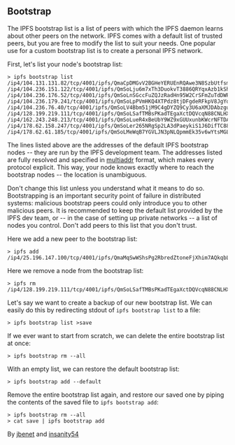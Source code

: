 ## Bootstrap

The IPFS bootstrap list is a list of peers with which the IPFS daemon learns about other peers on the network. IPFS comes with a default list of trusted peers, but you are free to modify the list to suit your needs. One popular use for a custom bootstrap list is to create a personal IPFS network.

First, let's list your node's bootstrap list:

```
> ipfs bootstrap list
/ip4/104.131.131.82/tcp/4001/ipfs/QmaCpDMGvV2BGHeYERUEnRQAwe3N8SzbUtfsmvsqQLuvuJ
/ip4/104.236.151.122/tcp/4001/ipfs/QmSoLju6m7xTh3DuokvT3886QRYqxAzb1kShaanJgW36yx
/ip4/104.236.176.52/tcp/4001/ipfs/QmSoLnSGccFuZQJzRadHn95W2CrSFmZuTdDWP8HXaHca9z
/ip4/104.236.179.241/tcp/4001/ipfs/QmSoLpPVmHKQ4XTPdz8tjDFgdeRFkpV8JgYq8JVJ69RrZm
/ip4/104.236.76.40/tcp/4001/ipfs/QmSoLV4Bbm51jM9C4gDYZQ9Cy3U6aXMJDAbzgu2fzaDs64
/ip4/128.199.219.111/tcp/4001/ipfs/QmSoLSafTMBsPKadTEgaXctDQVcqN88CNLHXMkTNwMKPnu
/ip4/162.243.248.213/tcp/4001/ipfs/QmSoLueR4xBeUbY9WZ9xGUUxunbKWcrNFTDAadQJmocnWm
/ip4/178.62.158.247/tcp/4001/ipfs/QmSoLer265NRgSp2LA3dPaeykiS1J6DifTC88f5uVQKNAd
/ip4/178.62.61.185/tcp/4001/ipfs/QmSoLMeWqB7YGVLJN3pNLQpmmEk35v6wYtsMGLzSr5QBU3
```

The lines listed above are the addresses of the default IPFS bootstrap nodes -- they are run by the IPFS development team. The addresses listed are fully resolved and specified in [multiaddr](https://github.com/jbenet/multiaddr) format, which makes every protocol explicit. This way, your node knows exactly where to reach the bootstrap nodes -- the location is unambiguous.

Don't change this list unless you understand what it means to do so. Bootstrapping is an important security point of failure in distributed systems: malicious bootstrap peers could only introduce you to other malicious peers. It is recommended to keep the default list provided by the IPFS dev team, or -- in the case of setting up private networks -- a list of nodes you control. Don't add peers to this list that you don't trust.

Here we add a new peer to the bootstrap list:
```
> ipfs add /ip4/25.196.147.100/tcp/4001/ipfs/QmaMqSwWShsPg2RbredZtoneFjXhim7AQkqbLxib45Lx4S
```

Here we remove a node from the bootstrap list:
```
> ipfs rm /ip4/128.199.219.111/tcp/4001/ipfs/QmSoLSafTMBsPKadTEgaXctDQVcqN88CNLHXMkTNwMKPnu
```

Let's say we want to create a backup of our new bootstrap list. We can easily do this by redirecting stdout of `ipfs bootstrap list` to a file:
```
> ipfs bootstrap list >save
```

If we ever want to start from scratch, we can delete the entire bootstrap list at once:
```
> ipfs bootstrap rm --all
```

With an empty list, we can restore the default bootstrap list:
```
> ipfs bootstrap add --default
``` 

Remove the entire bootstrap list again, and restore our saved one by piping the contents of the saved file to `ipfs bootstrap add`:
```
> ipfs bootstrap rm --all
> cat save | ipfs bootstrap add
```


By [jbenet](http://github.com/jbenet) and [insanity54](http://github.com/insanity54)
